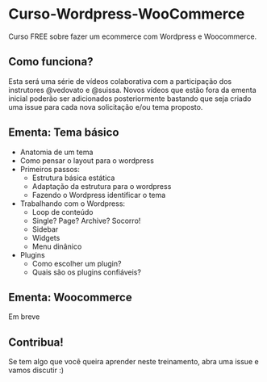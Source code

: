 # Curso-Wordpress-WooCommerce

Curso FREE sobre fazer um ecommerce com Wordpress e Woocommerce.


## Como funciona?
Esta será uma série de vídeos colaborativa com a participação dos instrutores @vedovato e @suissa. Novos vídeos que estão fora da ementa inicial poderão ser adicionados posteriormente bastando que seja criado uma issue para cada nova solicitação e/ou tema proposto.


## Ementa: Tema básico
- Anatomia de um tema
- Como pensar o layout para o wordpress
- Primeiros passos:
    - Estrutura básica estática
    - Adaptação da estrutura para o wordpress
    - Fazendo o Wordpress identificar o tema
- Trabalhando com o Wordpress:
    - Loop de conteúdo
    - Single? Page? Archive? Socorro!
    - Sidebar
    - Widgets
    - Menu dinânico
- Plugins
    - Como escolher um plugin?
    - Quais são os plugins confiáveis?


## Ementa: Woocommerce
Em breve


## Contribua!
Se tem algo que você queira aprender neste treinamento, abra uma issue e vamos discutir :)
